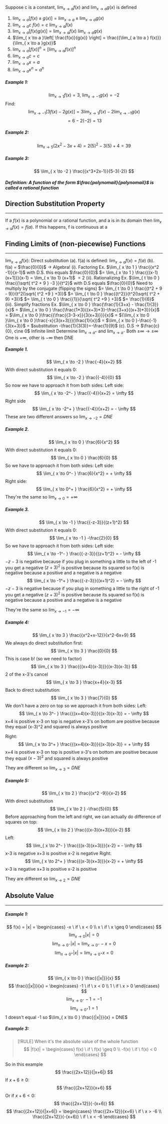 Suppose c is a constant, $\lim_{ x \to a } f(x)$ and $\lim_{ x \to a } g(x)$ is defined

1. $\lim_{ x \to a }[f(x) \pm g(x)] = \lim_{ x \to a } \pm \lim_{ x \to a } g(x)$
2. $\lim_{ x \to a } c \ f(x) = c \ \lim_{ x \to a } f(x)$
3. $\lim_{ x \to a }[f(x)g(x)] = \lim_{ x \to a } f(x) \ \lim_{ x \to a } g(x)$
4. $\lim_{ x \to a }\left[ \frac{f(x)}{g(x)} \right] = \frac{{\lim_{ a \to a } f(x)}}{\lim_{ x \to a }g(x)}$
5. $\lim_{ x \to a }[f(x)]^n = [\lim_{ x \to a }f(x)]^n$
6. $\lim_{ x \to a }c = c$
7. $\lim_{ x \to a }x=a$
8. $\lim_{ x \to a }x^n = a^n$

##### Example 1:
$$
\lim_{ x \to 1 } f(x) = 3, \ \lim_{ x \to -1 } g(x) = -2  
$$
Find:
$$
\lim_{ x \to -1 }[3f(x)- 2g(x)] = 3\lim_{ x \to 1 }f(x) - 2\lim_{ x \to -1 }g(x)
$$
$$
= 6 - 2(-2) = 13
$$
##### Example 2:
$$
\lim_{ x \to 5 }(2x^2-3x+4) = 2(5)^2-3(5)+4=39
$$
##### Example 3:
$$
\lim_{ x \to -2 } \frac{{x^3+2x-1}}{5-3(-2)}
$$
##### Definition: A function of the form $\frac{polynomail}{polynomail}$ is called a rational function

## Direction Substitution Property
---
If a $f(x)$ is a polynomial or a rational function, and a is in its domain then $\lim_{ x \to a }f(x) = f(a)$. If this happens, f is continuous at a

## Finding Limits of (non-piecewise) Functions
---
$\lim_{ x \to a }f(x)$: Direct substitution
	(a). f(a) is defined: $\lim_{ x \to a } f(x) = f(a)$
	(b). f(a) = $\frac{0}{0}$ -> Algebra! 
		(i). Factoring
			Ex. $\lim_{ x \to 1 } \frac{{x^2 -1}}{x-1}$ with D.S. this equals $\frac{0}{0}$
			$= \lim_{ x \to 1 } \frac{{(x-1)(x+1)}}{x-1} = \lim_{ x \to 1} (x+1)$
			$= 2$
		(ii). Rationalizing
			Ex. $\lim_{ t \to 0 } \frac{{\sqrt{ t^2 + 9 } -3 }}{t^2}$ with D.S equals $\frac{0}{0}$
			Need to multiply by the conjugate (flipping the signs)
			$= \lim_{ t \to 0 } \frac{{t^2 + 9 - 9}}{t^2(\sqrt{ t^2 +9 } +3)}$
			$= \lim_{ t \to 0 } \frac{{t^2}}{t^2(\sqrt{ t^2 + 9} +3)}$
			$= \lim_{ t \to 0 } \frac{{1}}{\sqrt{ t^2 +9 } +3}$
			$= \frac{1}{6}$
		(iii). Simplify fractions
			Ex. $\lim_{ x \to 0 } \frac{\frac{1}{3+x} - \frac{1}{3}}{x}$
			= $\lim_{ x \to 0 } \frac{\frac{1*3}{(x+3)*3}-\frac{3+x}{(x+3)*3}}{x}$
			= $\lim_{ x \to 0 }\frac{{\frac{{3-3-x}}{3(x+3)}}}{x}$
			= ${\lim_{ x \to 0 }\lim_{ x \to 0 }\frac{-x}{3(x+3)}}(\frac{1}{x})$
			= $\lim_{ x \to 0 }-\frac{-1}{3(x+3)}$
			= $substitution -\frac{1}{3(3)}=-\frac{1}{9}$
	(c). D.S -> $\frac{c}{0}, c\ne 0$
		  Infinite limit
		  Determine $\lim_{ x \to a^+ }$ and $\lim_{ x \to a^- }$
		  Both $\pm \infty \to \pm \infty$
		  One is $+\infty$, other is $-\infty$
		  then DNE

##### Example 1.
$$
\lim_{ x \to -2 } \frac{-4}{x+2}
$$
With direct substitution it equals 0:
$$
\lim_{ x \to -2 } \frac{{-4}}{0} 
$$
So now we have to approach it from both sides:
Left side:
$$
\lim_{ x \to -2^- } \frac{{-4}}{x+2} = \infty
$$
Right side
$$
\lim_{ x \to -2^+ } \frac{{-4}}{x+2} = - \infty
$$
These are two different answers so $\lim_{ x \to -2 } = DNE$

##### Example 2.
$$
\lim_{ x \to 0 } \frac{6}{x^2} 
$$
With direct substitution it equals 0:
$$
\lim_{ x \to 0 } \frac{6}{0} 
$$
So we have to approach it from both sides:
Left side:
$$
\lim_{ x \to 0^- } \frac{6}{x^2} = + \infty  
$$
Right side:
$$
\lim_{ x \to 0^+ } \frac{6}{x^2} = + \infty 
$$
They're the same so $\lim_{ x \to 0 } = + \infty$

##### Example 3.
$$
\lim_{ x \to -1 } \frac{{-z-3}}{(z+1)^2} 
$$
With direct substitution it equals 0:
$$
\lim_{ x \to -1 } -\frac{2}{0} 
$$
So we have to approach it from both sides:
Left side:
$$
\lim_{ x \to -1^- } \frac{{-z-3}}{(z+1)^2} = - \infty
$$
$-z-3$ is negative because if you plug in something a little to the left of -1 you get a negative
$(z+3)^2$ is positive because its squared
so f(x) is negative because a positive and a negative is a negative
$$
\lim_{ x \to -1^+ } \frac{{-z-3}}{(x+1)^2} = - \infty
$$
$-z-3$ is negative because if you plug in something a little to the right of -1 you get a negative
$(z+3)^2$ is positive because its squared
so f(x) is negative because a positive and a negative is a negative

They're the same so $\lim_{ x \to -1 } = -\infty$

##### Example 4:
$$
\lim_{ x \to 3 } \frac{{x^2+x-12}}{x^2-6x+9} 
$$
We always do direct substitution first:
$$
\lim_{ x \to 3 } \frac{0}{0} 
$$
This is case b! (so we need to factor)
$$
\lim_{ x \to 3 } \frac{{(x+4)(x-3)}}{(x-3)(x-3)} 
$$
2 of the x-3's cancel
$$
\lim_{ x \to 3 } \frac{x+4}{x-3} 
$$
Back to direct substitution:
$$
\lim_{ x \to 3 } \frac{7}{0} 
$$
We don't have a zero on top so we approach it from both sides:
Left:
$$
\lim_{ x \to 3^- } \frac{{(x+4)(x-3)}}{(x-3)(x-3)} = - \infty
$$
x+4 is positive
x-3 on top is negative
x-3's on bottom are positive because they equal (x-3)^2 and squared is always positive

Right:
$$
\lim_{ x \to 3^+ } \frac{{(x+4)(x-3)}}{(x-3)(x-3)} = + \infty
$$
x+4 is positive
x-3 on top is positive
x-3's on bottom are positive because they equal $(x-3)^2$ and squared is always positive

They are different so $\lim_{ x \to 3 } = DNE$

##### Example 5:
$$
\lim_{ x \to 2 } \frac{{x^2 -9}}{x-2} 
$$
With direct substitution 
$$
\lim_{ x \to 2 } -\frac{5}{0} 
$$
Before approaching from the left and right, we can actually do difference of squares on top:
$$
\lim_{ x \to 2 } \frac{{(x-3)(x+3)}}{x-2} 
$$
Left:
$$
\lim_{ x \to 2^- } \frac{{(x-3)(x+3)}}{x-2} = - \infty
$$
x-3 is negative
x+3 is positive
x-2 is negative
Right:
$$
\lim_{ x \to 2^+ } \frac{{(x-3)(x+3)}}{x-2} = + \infty
$$
x-3 is negative
x+3 is positive
x-2 is positive

They are different so $\lim_{ x \to 2 } = DNE$
## Absolute Value
---
##### Example 1:
$$
f(x) = |x| = \begin{cases}
-x \ if \ x < 0  \\
x \ if \ x \geq 0
\end{cases} 
$$
$$
\lim_{ x \to 0 } |x| = 0
$$
$$
\lim_{ n \to 0^- } |x| = \lim_{ x \to 0^- } -x = 0  
$$
$$
\lim_{ n \to 0^+ } |x| = \lim_{ x \to 0^+ } x = 0  
$$
##### Example 2:
$$
\lim_{ x \to 0 } \frac{{|x|}}{x}
$$
$$
\frac{{|x|}}{x} = \begin{cases}
-1 \ if \ x < 0  \\
1 \ if \ x > 0
\end{cases}
$$
$$
\lim_{ x \to 0^- } -1 = -1 
$$
$$
\lim_{ x \to 0^+ } 1 = 1
$$
1 doesn't equal -1 so $\lim_{ x \to 0 } \frac{{|x|}}{x} = DNE$

##### Example 3:
>[!RULE] When it's the absolute value of the whole function
>$$
|f(x)| = \begin{cases}
f(x) \ if \ f(x) \geq 0 \\
-f(x) \ if \ f(x) < 0
\end{cases}
$$

So in this example
$$
\frac{{2x+12}}{|x+6|}
$$
If $x + 6 \geq 0$:
$$
\frac{{2x+12}}{x+6}
$$
Or if $x+6 < 0$:
$$
\frac{{2x+12}}{-(x+6)}
$$
$$
\frac{{2x+12}}{|x+6|} = \begin{cases}
\frac{{2x+12}}{x+6} \ if \ x > -6 \\
\frac{{2x+12}}{-(x+6)} \ if \ x < -6
\end{cases}
$$

